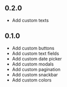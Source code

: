 ## 0.2.0

- Add custom texts

## 0.1.0

- Add custom buttons
- Add custom text fields
- Add custom date picker
- Add custom modals
- Add custom pagination
- Add custom snackbar
- Add custom colors